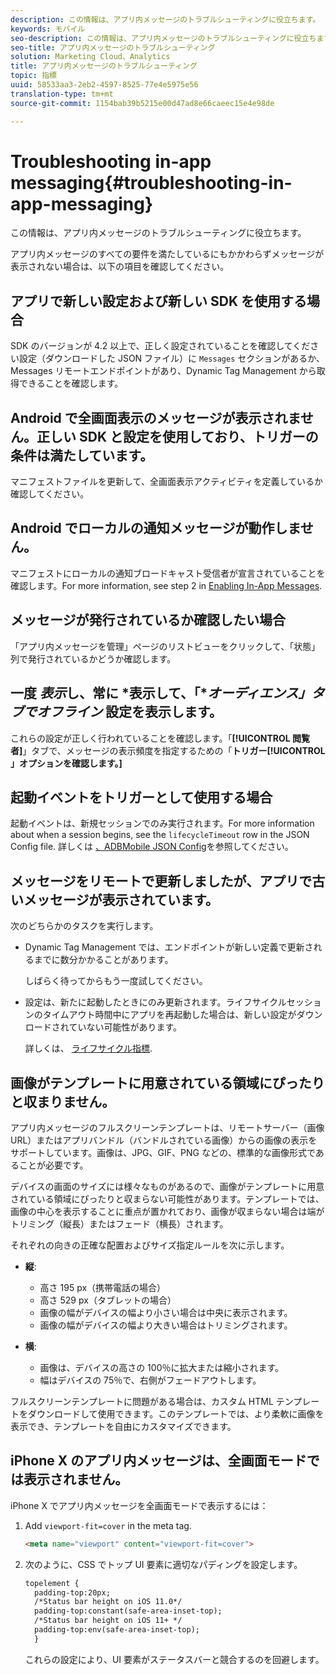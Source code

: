 ```yaml
---
description: この情報は、アプリ内メッセージのトラブルシューティングに役立ちます。
keywords: モバイル
seo-description: この情報は、アプリ内メッセージのトラブルシューティングに役立ちます。
seo-title: アプリ内メッセージのトラブルシューティング
solution: Marketing Cloud、Analytics
title: アプリ内メッセージのトラブルシューティング
topic: 指標
uuid: 58533aa3-2eb2-4597-8525-77e4e5975e56
translation-type: tm+mt
source-git-commit: 1154bab39b5215e00d47ad8e66caeec15e4e98de

---
```



# Troubleshooting in-app messaging{#troubleshooting-in-app-messaging}

この情報は、アプリ内メッセージのトラブルシューティングに役立ちます。

アプリ内メッセージのすべての要件を満たしているにもかかわらずメッセージが表示されない場合は、以下の項目を確認してください。

## アプリで新しい設定および新しい SDK を使用する場合

SDK のバージョンが 4.2 以上で、正しく設定されていることを確認してください設定（ダウンロードした JSON ファイル）に `Messages` セクションがあるか、Messages リモートエンドポイントがあり、Dynamic Tag Management から取得できることを確認します。

## Android で全画面表示のメッセージが表示されません。正しい SDK と設定を使用しており、トリガーの条件は満たしています。

マニフェストファイルを更新して、全画面表示アクティビティを定義しているか確認してください。

## Android でローカルの通知メッセージが動作しません。

マニフェストにローカルの通知ブロードキャスト受信者が宣言されていることを確認します。For more information, see step 2 in [Enabling In-App Messages](/help/android/messaging-main/messaging/messaging.md).

## メッセージが発行されているか確認したい場合

「アプリ内メッセージを管理」ページのリストビューをクリックして、「状態」列で発行されているかどうか確認します。

## 一度 *表示*&#x200B;し、常に *表示して、「**オーディエンス」タブでオフライン* 設定を表示します。

これらの設定が正しく行われていることを確認します。「**[!UICONTROL 閲覧者]**」タブで、メッセージの表示頻度を指定するための「**トリガー[!UICONTROL 」オプションを確認します。]**

## 起動イベントをトリガーとして使用する場合

起動イベントは、新規セッションでのみ実行されます。For more information about when a session begins, see the `lifecycleTimeout` row in the JSON Config file. 詳しくは [、ADBMobile JSON Config](/help/ios/configuration/json-config/json-config.md)を参照してください。

## メッセージをリモートで更新しましたが、アプリで古いメッセージが表示されています。

次のどちらかのタスクを実行します。

* Dynamic Tag Management では、エンドポイントが新しい定義で更新されるまでに数分かかることがあります。

   しばらく待ってからもう一度試してください。

* 設定は、新たに起動したときにのみ更新されます。ライフサイクルセッションのタイムアウト時間中にアプリを再起動した場合は、新しい設定がダウンロードされていない可能性があります。

   詳しくは、 [ライフサイクル指標](/help/ios/metrics.md).

## 画像がテンプレートに用意されている領域にぴったりと収まりません。

アプリ内メッセージのフルスクリーンテンプレートは、リモートサーバー（画像 URL）またはアプリバンドル（バンドルされている画像）からの画像の表示をサポートしています。画像は、JPG、GIF、PNG などの、標準的な画像形式であることが必要です。

デバイスの画面のサイズには様々なものがあるので、画像がテンプレートに用意されている領域にぴったりと収まらない可能性があります。テンプレートでは、画像の中心を表示することに重点が置かれており、画像が収まらない場合は端がトリミング（縦長）またはフェード（横長）されます。

それぞれの向きの正確な配置およびサイズ指定ルールを次に示します。

* **縦**:
   * 高さ 195 px（携帯電話の場合）
   * 高さ 529 px（タブレットの場合）
   * 画像の幅がデバイスの幅より小さい場合は中央に表示されます。
   * 画像の幅がデバイスの幅より大きい場合はトリミングされます。

* **横**:
   * 画像は、デバイスの高さの 100％に拡大または縮小されます。
   * 幅はデバイスの 75％で、右側がフェードアウトします。

フルスクリーンテンプレートに問題がある場合は、カスタム HTML テンプレートをダウンロードして使用できます。このテンプレートでは、より柔軟に画像を表示でき、テンプレートを自由にカスタマイズできます。

## iPhone X のアプリ内メッセージは、全画面モードでは表示されません。

iPhone X でアプリ内メッセージを全画面モードで表示するには：

1. Add `viewport-fit=cover` in the meta tag.

   ```html
   <meta name="viewport" content="viewport-fit=cover">
   ```

1. 次のように、CSS でトップ UI 要素に適切なパディングを設定します。

   ```html
   topelement {
     padding-top:20px;
     /*Status bar height on iOS 11.0*/
     padding-top:constant(safe-area-inset-top);
     /*Status bar height on iOS 11+ */
     padding-top:env(safe-area-inset-top);
     } 
   ```

   これらの設定により、UI 要素がステータスバーと競合するのを回避します。
